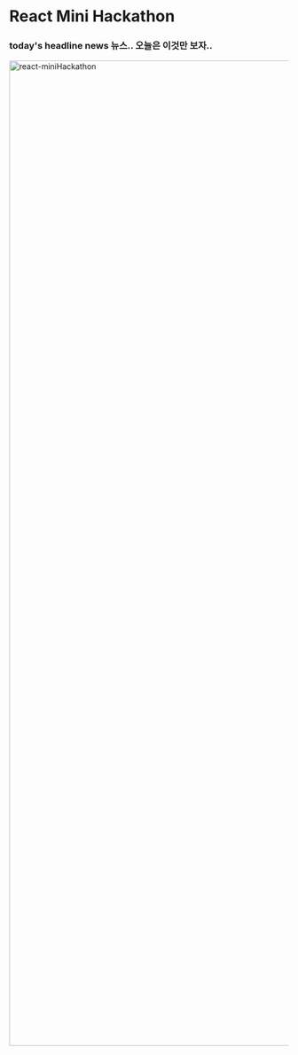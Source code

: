 # React Mini Hackathon

### today's headline news 뉴스.. 오늘은 이것만 보자..

<img width="1778" alt="react-miniHackathon" src="https://user-images.githubusercontent.com/68001045/101898257-2346d800-3bef-11eb-80c6-5ad6f6b32867.png">

